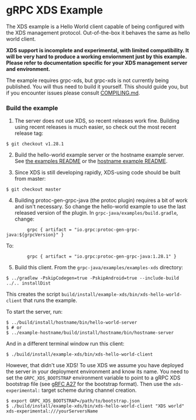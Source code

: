 gRPC XDS Example
================

The XDS example is a Hello World client capable of being configured with the
XDS management protocol. Out-of-the-box it behaves the same as hello world
client.

__XDS support is incomplete and experimental, with limited compatibility. It
will be very hard to produce a working enviornment just by this example. Please
refer to documentation specific for your XDS management server and
environment.__

The example requires grpc-xds, but grpc-xds is not currently being published.
You will thus need to build it yourself. This should guide you, but if you
encounter issues please consult [COMPILING.md](../../COMPILING.md).

### Build the example

1. The server does not use XDS, so recent releases work fine. Building using
recent releases is much easier, so check out the most recent release tag:
```
$ git checkout v1.28.1
```

2. Build the hello-world example server or the hostname example server. See
   [the examples README](../README.md) or the
   [hostname example README](../example-hostname/README.md).

3. Since XDS is still developing rapidly, XDS-using code should be built from
master:
```
$ git checkout master
```

4. Building protoc-gen-grpc-java (the protoc plugin) requires a bit of work and
   isn't necessary. So change the hello-world example to use the last released
   version of the plugin. In `grpc-java/examples/build.gradle`, change:
```
        grpc { artifact = "io.grpc:protoc-gen-grpc-java:${grpcVersion}" }
```
To:
```
        grpc { artifact = "io.grpc:protoc-gen-grpc-java:1.28.1" }
```


5. Build this client. From the `grpc-java/examples/examples-xds` directory:
```
$ ../gradlew -PskipCodegen=true -PskipAndroid=true --include-build ../.. installDist
```

This creates the script `build/install/example-xds/bin/xds-hello-world-client`
that runs the example.

To start the server, run:

```
$ ../build/install/hostname/bin/hello-world-server
$ # or
$ ../example-hostname/build/install/hostname/bin/hostname-server
```

And in a different terminal window run this client:

```
$ ./build/install/example-xds/bin/xds-hello-world-client
```

However, that didn't use XDS! To use XDS we assume you have deployed the server
in your deployment environment and know its name. You need to set the
`GRPC_XDS_BOOTSTRAP` environment variable to point to a gRPC XDS bootstrap
file (see [gRFC A27](https://github.com/grpc/proposal/pull/170) for the
bootstrap format). Then use the `xds-experimental:` target scheme during
channel creation.

```
$ export GRPC_XDS_BOOTSTRAP=/path/to/bootstrap.json
$ ./build/install/example-xds/bin/xds-hello-world-client "XDS world" xds-experimental:///yourServersName
```
